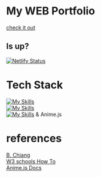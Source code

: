 <h1>My WEB Portfolio</h1>

[check it out](https://rafaelgoulart.netlify.app/)

<h2>Is up?</h2>

[![Netlify Status](https://api.netlify.com/api/v1/badges/a4a399e5-f87f-4e62-b0c4-ec052594eb78/deploy-status)](https://app.netlify.com/sites/rafaelgoulart/deploys)




<h1>Tech Stack</h1>

[![My Skills](https://skillicons.dev/icons?i=html,css,js)](https://skillicons.dev) \
[![My Skills](https://skillicons.dev/icons?i=vue&theme=light)](https://skillicons.dev) \
[![My Skills](https://skillicons.dev/icons?i=p5js)](https://skillicons.dev) & Anime.js

<h1>references</h1>

[B. Chiang](https://github.com/bchiang7/v4) \
[W3 schools How To](https://www.w3schools.com/howto/) \
[Anime.js Docs](https://animejs.com/documentation/)
